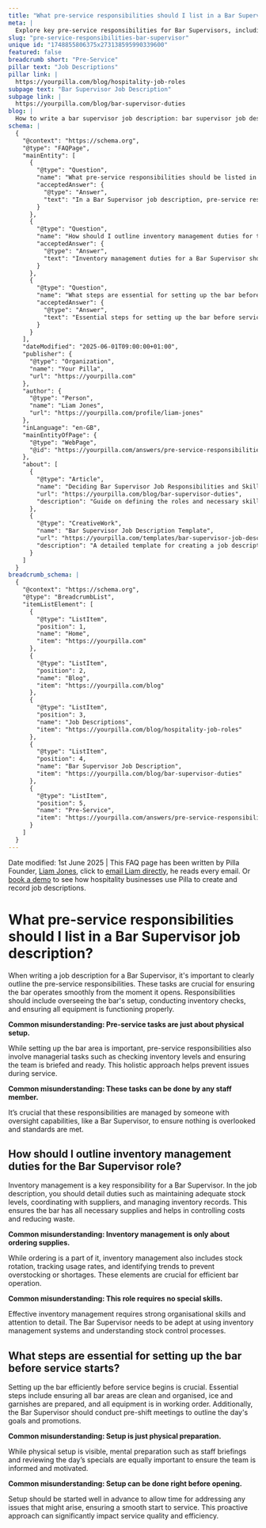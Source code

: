 ```yaml
---
title: "What pre-service responsibilities should I list in a Bar Supervisor job description?"
meta: |
  Explore key pre-service responsibilities for Bar Supervisors, including inventory management and essential setup tasks, to ensure efficient bar operations.
slug: "pre-service-responsibilities-bar-supervisor"
unique id: "1748855806375x273138595990339600"
featured: false
breadcrumb short: "Pre-Service"
pillar text: "Job Descriptions"
pillar link: |
  https://yourpilla.com/blog/hospitality-job-roles
subpage text: "Bar Supervisor Job Description"
subpage link: |
  https://yourpilla.com/blog/bar-supervisor-duties
blog: |
  How to write a bar supervisor job description: bar supervisor job description template included.
schema: |
  {
    "@context": "https://schema.org",
    "@type": "FAQPage",
    "mainEntity": [
      {
        "@type": "Question",
        "name": "What pre-service responsibilities should be listed in a Bar Supervisor job description?",
        "acceptedAnswer": {
          "@type": "Answer",
          "text": "In a Bar Supervisor job description, pre-service responsibilities should include overseeing the bar setup, conducting inventory checks, and ensuring all equipment is functioning properly. Additionally, it is important to outline managerial tasks like ensuring the team is briefed and ready for service. This holistic approach helps in maintaining smooth operations from the moment the bar opens."
        }
      },
      {
        "@type": "Question",
        "name": "How should I outline inventory management duties for the Bar Supervisor role?",
        "acceptedAnswer": {
          "@type": "Answer",
          "text": "Inventory management duties for a Bar Supervisor should be outlined as follows: maintaining adequate stock levels, coordinating with suppliers, managing inventory records, and ensuring stock rotation and tracking usage rates. This comprehensive approach is essential for controlling costs, reducing waste, and ensuring efficient bar operation."
        }
      },
      {
        "@type": "Question",
        "name": "What steps are essential for setting up the bar before service starts?",
        "acceptedAnswer": {
          "@type": "Answer",
          "text": "Essential steps for setting up the bar before service include ensuring all areas are clean and organised, preparing ice and garnishes, and checking that all equipment is operational. Additionally, conducting pre-shift briefings to discuss the day's goals and special promotions is crucial. This proactive approach ensures a smooth and efficient start to the service."
        }
      }
    ],
    "dateModified": "2025-06-01T09:00:00+01:00",
    "publisher": {
      "@type": "Organization",
      "name": "Your Pilla",
      "url": "https://yourpilla.com"
    },
    "author": {
      "@type": "Person",
      "name": "Liam Jones",
      "url": "https://yourpilla.com/profile/liam-jones"
    },
    "inLanguage": "en-GB",
    "mainEntityOfPage": {
      "@type": "WebPage",
      "@id": "https://yourpilla.com/answers/pre-service-responsibilities-bar-supervisor"
    },
    "about": [
      {
        "@type": "Article",
        "name": "Deciding Bar Supervisor Job Responsibilities and Skills",
        "url": "https://yourpilla.com/blog/bar-supervisor-duties",
        "description": "Guide on defining the roles and necessary skills for a Bar Supervisor, aiding in drafting effective job descriptions."
      },
      {
        "@type": "CreativeWork",
        "name": "Bar Supervisor Job Description Template",
        "url": "https://yourpilla.com/templates/bar-supervisor-job-description",
        "description": "A detailed template for creating a job description for a Bar Supervisor, focusing on pre-service responsibilities and required skills."
      }
    ]
  }
breadcrumb_schema: |
  {
    "@context": "https://schema.org",
    "@type": "BreadcrumbList",
    "itemListElement": [
      {
        "@type": "ListItem",
        "position": 1,
        "name": "Home",
        "item": "https://yourpilla.com"
      },
      {
        "@type": "ListItem",
        "position": 2,
        "name": "Blog",
        "item": "https://yourpilla.com/blog"
      },
      {
        "@type": "ListItem",
        "position": 3,
        "name": "Job Descriptions",
        "item": "https://yourpilla.com/blog/hospitality-job-roles"
      },
      {
        "@type": "ListItem",
        "position": 4,
        "name": "Bar Supervisor Job Description",
        "item": "https://yourpilla.com/blog/bar-supervisor-duties"
      },
      {
        "@type": "ListItem",
        "position": 5,
        "name": "Pre-Service",
        "item": "https://yourpilla.com/answers/pre-service-responsibilities-bar-supervisor"
      }
    ]
  }
---
```


Date modified: 1st June 2025 | This FAQ page has been written by Pilla Founder, [Liam Jones](https://yourpilla.com/profile/liam-jones), click to [email Liam directly](https://mailto:liam@yourpilla.com/), he reads every email. Or [book a demo](https://calendly.com/pilla/demo) to see how hospitality businesses use Pilla to create and record job descriptions.

# What pre-service responsibilities should I list in a Bar Supervisor job description?

When writing a job description for a Bar Supervisor, it's important to clearly outline the pre-service responsibilities. These tasks are crucial for ensuring the bar operates smoothly from the moment it opens. Responsibilities should include overseeing the bar's setup, conducting inventory checks, and ensuring all equipment is functioning properly.

**Common misunderstanding: Pre-service tasks are just about physical setup.**

While setting up the bar area is important, pre-service responsibilities also involve managerial tasks such as checking inventory levels and ensuring the team is briefed and ready. This holistic approach helps prevent issues during service.

**Common misunderstanding: These tasks can be done by any staff member.**

It’s crucial that these responsibilities are managed by someone with oversight capabilities, like a Bar Supervisor, to ensure nothing is overlooked and standards are met.

## How should I outline inventory management duties for the Bar Supervisor role?

Inventory management is a key responsibility for a Bar Supervisor. In the job description, you should detail duties such as maintaining adequate stock levels, coordinating with suppliers, and managing inventory records. This ensures the bar has all necessary supplies and helps in controlling costs and reducing waste.

**Common misunderstanding: Inventory management is only about ordering supplies.**

While ordering is a part of it, inventory management also includes stock rotation, tracking usage rates, and identifying trends to prevent overstocking or shortages. These elements are crucial for efficient bar operation.

**Common misunderstanding: This role requires no special skills.**

Effective inventory management requires strong organisational skills and attention to detail. The Bar Supervisor needs to be adept at using inventory management systems and understanding stock control processes.

## What steps are essential for setting up the bar before service starts?

Setting up the bar efficiently before service begins is crucial. Essential steps include ensuring all bar areas are clean and organised, ice and garnishes are prepared, and all equipment is in working order. Additionally, the Bar Supervisor should conduct pre-shift meetings to outline the day's goals and promotions.

**Common misunderstanding: Setup is just physical preparation.**

While physical setup is visible, mental preparation such as staff briefings and reviewing the day’s specials are equally important to ensure the team is informed and motivated.

**Common misunderstanding: Setup can be done right before opening.**

Setup should be started well in advance to allow time for addressing any issues that might arise, ensuring a smooth start to service. This proactive approach can significantly impact service quality and efficiency.